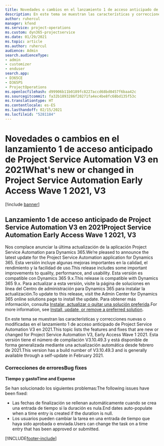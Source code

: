 ```yaml
---
title: Novedades o cambios en el lanzamiento 1 de acceso anticipado de Project Service Automation V3 en 2021
description: En este tema se muestran las características y correcciones disponibles en el lanzamiento 1 de acceso anticipado de Project Service Automation V3 en 2021.
author: ruhercul
manager: kfend
ms.service: project-operations
ms.custom: dyn365-projectservice
ms.date: 01/29/2021
ms.topic: article
ms.author: ruhercul
audience: Admin
search.audienceType:
- admin
- customizer
- enduser
search.app:
- D365CE
- D365PS
- ProjectOperations
ms.openlocfilehash: d99906b11b0189fc8227accd68bd0457f6baa42c
ms.sourcegitcommit: fa32b1893286f20271fa4ec4be8fc68bd135f53c
ms.translationtype: HT
ms.contentlocale: es-ES
ms.lasthandoff: 02/15/2021
ms.locfileid: "5281184"
---
```

# <a name="whats-new-or-changed-in-project-service-automation-early-access-wave-1-2021-v3"></a><span data-ttu-id="cf926-103">Novedades o cambios en el lanzamiento 1 de acceso anticipado de Project Service Automation V3 en 2021</span><span class="sxs-lookup"><span data-stu-id="cf926-103">What's new or changed in Project Service Automation Early Access Wave 1 2021, V3</span></span>

[!include [banner](../includes/psa-now-project-operations.md)]

## <a name="project-service-automation-early-access-wave-1-2021-v3"></a><span data-ttu-id="cf926-104">Lanzamiento 1 de acceso anticipado de Project Service Automation V3 en 2021</span><span class="sxs-lookup"><span data-stu-id="cf926-104">Project Service Automation Early Access Wave 1 2021, V3</span></span>

<span data-ttu-id="cf926-105">Nos complace anunciar la última actualización de la aplicación Project Service Automation para Dynamics 365.</span><span class="sxs-lookup"><span data-stu-id="cf926-105">We’re pleased to announce the latest update for the Project Service Automation application for Dynamics 365.</span></span> <span data-ttu-id="cf926-106">Esta versión incluye algunas mejoras importantes en la calidad, el rendimiento y la facilidad de uso.</span><span class="sxs-lookup"><span data-stu-id="cf926-106">This release includes some important improvements to quality, performance, and usability.</span></span> <span data-ttu-id="cf926-107">Esta versión es compatible con Dynamics 365 9.x.</span><span class="sxs-lookup"><span data-stu-id="cf926-107">This release is compatible with Dynamics 365 9.x.</span></span> <span data-ttu-id="cf926-108">Para actualizar a esta versión, visite la página de soluciones en línea del Centro de administración para Dynamics 365 para instalar la actualización.</span><span class="sxs-lookup"><span data-stu-id="cf926-108">To update to this release, visit the Admin Center for Dynamics 365 online solutions page to install the update.</span></span> <span data-ttu-id="cf926-109">Para obtener más información, consulta [Instalar, actualizar o quitar una solución preferida](https://docs.microsoft.com/power-platform/admin/install-remove-preferred-solution).</span><span class="sxs-lookup"><span data-stu-id="cf926-109">For more information, see [Install, update, or remove a preferred solution](https://docs.microsoft.com/power-platform/admin/install-remove-preferred-solution).</span></span>

<span data-ttu-id="cf926-110">En este tema se muestran las características y correcciones nuevas o modificadas en el lanzamiento 1 de acceso anticipado de Project Service Automation V3 en 2021.</span><span class="sxs-lookup"><span data-stu-id="cf926-110">This topic lists the features and fixes that are new or changed for Project Service Automation V3, Early Access Wave 1 2021.</span></span> <span data-ttu-id="cf926-111">Esta versión tiene el número de compilación V3.10.49.3 y está disponible de forma generalizada mediante una actualización automática desde febrero de 2021.</span><span class="sxs-lookup"><span data-stu-id="cf926-111">This version has a build number of V3.10.49.3 and is generally available through a self-update in February 2021.</span></span>


### <a name="bug-fixes"></a><span data-ttu-id="cf926-112">Correcciones de errores</span><span class="sxs-lookup"><span data-stu-id="cf926-112">Bug fixes</span></span>

<span data-ttu-id="cf926-113">**Tiempo y gasto**</span><span class="sxs-lookup"><span data-stu-id="cf926-113">**Time and Expense**</span></span>

<span data-ttu-id="cf926-114">Se han solucionado los siguientes problemas:</span><span class="sxs-lookup"><span data-stu-id="cf926-114">The following issues have been fixed:</span></span>

- <span data-ttu-id="cf926-115">Las fechas de finalización se rellenan automáticamente cuando se crea una entrada de tiempo si la duración es nula.</span><span class="sxs-lookup"><span data-stu-id="cf926-115">End dates auto-populate when a time entry is created if the duration is null.</span></span>
- <span data-ttu-id="cf926-116">Los usuarios pueden cambiar la tarea en una entrada de tiempo que haya sido aprobada o enviada.</span><span class="sxs-lookup"><span data-stu-id="cf926-116">Users can change the task on a time entry that has been approved or submitted.</span></span>


[!INCLUDE[footer-include](../includes/footer-banner.md)]